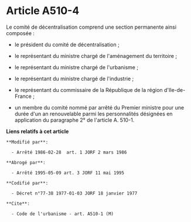 # Article A510-4

Le comité de décentralisation comprend une section permanente ainsi composée :

- le président du comité de décentralisation ;

- le représentant du ministre chargé de l'aménagement du territoire ;

- le représentant du ministre chargé de l'urbanisme ;

- le représentant du ministre chargé de l'industrie ;

- le représentant du commissaire de la République de la région d'Ile-de-France ;

- un membre du comité nommé par arrêté du Premier ministre pour une durée d'un an renouvelable parmi les personnalités
désignées en application du paragraphe 2° de l'article A. 510-1.

**Liens relatifs à cet article**

	**Modifié par**:

	  - Arrêté 1986-02-28  art. 1 JORF 2 mars 1986

	**Abrogé par**:

	  - Arrêté 1995-05-09 art. 3 JORF 11 mai 1995

	**Codifié par**:

	  - Décret n°77-38 1977-01-03 JORF 18 janvier 1977

	**Cite**:

	  - Code de l'urbanisme - art. A510-1 (M)
